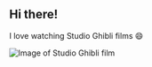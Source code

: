 ## Hi there!
I love watching Studio Ghibli films 😄

![Image of Studio Ghibli film](https://c4.wallpaperflare.com/wallpaper/892/692/922/howl-s-moving-castle-studio-ghibli-fantasy-art-clouds-daylight-hd-wallpaper-preview.jpg)
